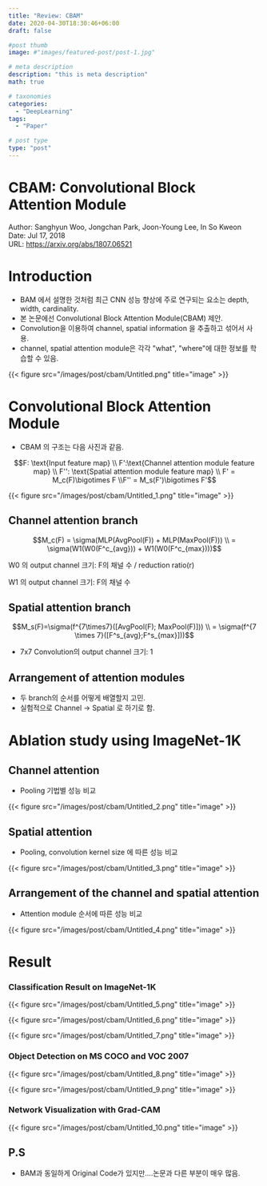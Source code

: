 ```yaml
---
title: "Review: CBAM"
date: 2020-04-30T18:30:46+06:00
draft: false

#post thumb
image: #"images/featured-post/post-1.jpg"

# meta description
description: "this is meta description"
math: true

# taxonomies
categories:
  - "DeepLearning"
tags:
  - "Paper"

# post type
type: "post"
---
```


# CBAM: Convolutional Block Attention Module

Author: Sanghyun Woo, Jongchan Park, Joon-Young Lee, In So Kweon  
Date: Jul 17, 2018  
URL: https://arxiv.org/abs/1807.06521

# Introduction

- BAM 에서 설명한 것처럼 최근 CNN 성능 향상에 주로 연구되는 요소는 depth, width, cardinality.
- 본 논문에선 Convolutional Block Attention Module(CBAM) 제안.
- Convolution을 이용하여 channel, spatial information 을 추출하고 섞어서 사용.
- channel, spatial attention module은 각각 "what", "where"에 대한 정보를 학습할 수 있음.

{{< figure src="/images/post/cbam/Untitled.png" title="image" >}}

# Convolutional Block Attention Module

- CBAM 의 구조는 다음 사진과 같음.

$$F: \text{Input feature map} \\ F':\text{Channel attention module feature map} \\ F'': \text{Spatial attention module feature map} \\ F' = M_c(F)\bigotimes F \\F'' = M_s(F')\bigotimes F'$$

{{< figure src="/images/post/cbam/Untitled_1.png" title="image" >}}

## Channel attention branch

$$M_c(F) = \sigma(MLP(AvgPool(F)) + MLP(MaxPool(F))) \\ = \sigma(W1(W0(F^c_{avg})) + W1(W0(F^c_{max})))$$

W0 의 output channel 크기: F의 채널 수 / reduction ratio(r)

W1 의 output channel 크기: F의 채널 수

## Spatial attention branch

$$M_s(F)=\sigma(f^{7\times7}([AvgPool(F); MaxPool(F)])) \\ = \sigma(f^{7 \times 7}([F^s_{avg};F^s_{max}]))$$

- 7x7 Convolution의 output channel 크기: 1

## Arrangement of attention modules

- 두 branch의 순서를 어떻게 배열할지 고민.
- 실험적으로 Channel → Spatial 로 하기로 함.

# Ablation study using ImageNet-1K

## Channel attention

- Pooling 기법별 성능 비교

{{< figure src="/images/post/cbam/Untitled_2.png" title="image" >}}

## Spatial attention

- Pooling, convolution kernel size 에 따른 성능 비교

{{< figure src="/images/post/cbam/Untitled_3.png" title="image" >}}

## Arrangement of the channel and spatial attention

- Attention module 순서에 따른 성능 비교

{{< figure src="/images/post/cbam/Untitled_4.png" title="image" >}}

# Result

### Classification Result on ImageNet-1K

{{< figure src="/images/post/cbam/Untitled_5.png" title="image" >}}

{{< figure src="/images/post/cbam/Untitled_6.png" title="image" >}}

{{< figure src="/images/post/cbam/Untitled_7.png" title="image" >}}

### Object Detection on MS COCO and VOC 2007

{{< figure src="/images/post/cbam/Untitled_8.png" title="image" >}}

{{< figure src="/images/post/cbam/Untitled_9.png" title="image" >}}

### Network Visualization with Grad-CAM

{{< figure src="/images/post/cbam/Untitled_10.png" title="image" >}}

## P.S

- BAM과 동일하게 Original Code가 있지만....논문과 다른 부분이 매우 많음.